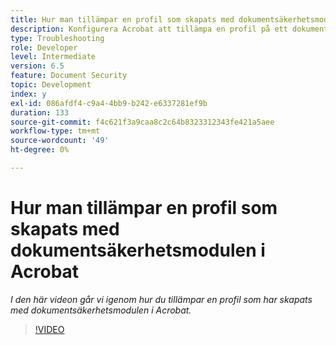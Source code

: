 ```yaml
---
title: Hur man tillämpar en profil som skapats med dokumentsäkerhetsmodulen i Acrobat
description: Konfigurera Acrobat att tillämpa en profil på ett dokument med dokumentsäkerhet
type: Troubleshooting
role: Developer
level: Intermediate
version: 6.5
feature: Document Security
topic: Development
index: y
exl-id: 086afdf4-c9a4-4bb9-b242-e6337281ef9b
duration: 133
source-git-commit: f4c621f3a9caa8c2c64b8323312343fe421a5aee
workflow-type: tm+mt
source-wordcount: '49'
ht-degree: 0%

---
```


# Hur man tillämpar en profil som skapats med dokumentsäkerhetsmodulen i Acrobat

*I den här videon går vi igenom hur du tillämpar en profil som har skapats med dokumentsäkerhetsmodulen i Acrobat.*

>[!VIDEO](https://video.tv.adobe.com/v/335486?quality=12&learn=on)
